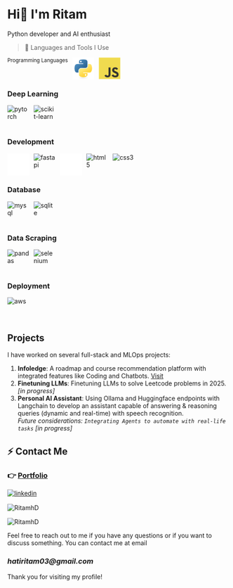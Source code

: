 <h1>Hi👋 I'm Ritam </h1>
<p>Python developer and AI enthusiast</p>

> 🚀 Languages and Tools I Use

<!-- Programming Languages Section -->
<div style="display: flex; gap: 10px;">
  <sup>Programming Languages</sup>
  <img src="https://raw.githubusercontent.com/devicons/devicon/master/icons/python/python-original.svg" alt="python" width="50" height="50" />
  <img src="https://raw.githubusercontent.com/devicons/devicon/master/icons/javascript/javascript-original.svg" alt="javascript" width="50" height="50" />
</div>

<!-- Deep Learning Section -->
<h3>Deep Learning</h3>
<div style="display: flex; gap: 10px;">
  <img src="https://cdn.jsdelivr.net/gh/devicons/devicon@latest/icons/pytorch/pytorch-original.svg" alt="pytorch" width="50" height="50" />
  <img src="https://cdn.jsdelivr.net/gh/devicons/devicon@latest/icons/scikitlearn/scikitlearn-original.svg" alt="scikit-learn" width="50" height="50" />
</div>

<!-- Development Section -->
<h3>Development</h3>
<div style="display: flex; gap: 10px;">
  <img src="flask-svgrepo-com.svg" alt="flask" width="50" height="50" />
  <img src="https://cdn.jsdelivr.net/gh/devicons/devicon@latest/icons/fastapi/fastapi-original.svg" alt="fastapi" width="50" height="50" />
  <img src="langchain.png" alt="langchain" width="50" height="50" />
  <img src="https://cdn.jsdelivr.net/gh/devicons/devicon@latest/icons/html5/html5-original.svg" alt="html5" width="50" height="50" />
  <img src="https://cdn.jsdelivr.net/gh/devicons/devicon@latest/icons/css3/css3-original.svg" alt="css3" width="50" height="50" />
</div>

<!-- Database Section -->
<h3>Database</h3>
<div style="display: flex; gap: 10px;">
  <img src="https://cdn.jsdelivr.net/gh/devicons/devicon@latest/icons/mysql/mysql-original-wordmark.svg" alt="mysql" width="50" height="50" />
  <img src="https://cdn.jsdelivr.net/gh/devicons/devicon@latest/icons/sqlite/sqlite-original-wordmark.svg" alt="sqlite" height="50" width="50" />
</div>

<!-- Data Scraping Section -->
<h3>Data Scraping</h3>
<div style="display: flex; gap: 10px;">
  <img src="https://cdn.jsdelivr.net/gh/devicons/devicon@latest/icons/pandas/pandas-original-wordmark.svg" alt="pandas" width="50" height="50" />
  <img src="https://cdn.jsdelivr.net/gh/devicons/devicon@latest/icons/selenium/selenium-original.svg" alt="selenium" width="50" height="50"/>
</div>

<!-- Deployment Section -->
<h3>Deployment</h3>
<div style="display: flex; gap: 10px;">
  <img src="https://cdn.jsdelivr.net/gh/devicons/devicon@latest/icons/amazonwebservices/amazonwebservices-original-wordmark.svg" alt="aws" width="50" height="50" />
</div>

<h2>Projects</h2>
<p>I have worked on several full-stack and MLOps projects:</p>
<ol>
  <li><strong>Infoledge</strong>: A roadmap and course recommendation platform with integrated features like Coding and Chatbots. <a href="https://github.com/RitamhD/Infoledge" target="_blank">Visit</a></li>
  <li><strong>Finetuning LLMs</strong>: Finetuning LLMs to solve Leetcode problems in 2025. <em>[in progress]</em></li>
  <li><strong>Personal AI Assistant</strong>: Using Ollama and Huggingface endpoints with Langchain to develop an assistant capable of answering & reasoning queries (dynamic and real-time) with speech recognition.
      <br><em>Future considerations: <code>Integrating Agents to automate with real-life tasks</code></em> <em>[in progress]</em>
  </li>
</ol>

<h2>⚡️ Contact Me</h2>
<h3>👉 <a href="https://ritam-myportfolio.netlify.app/" target="_blank">Portfolio</a></h3>

<p><a target="_blank" href="https://www.linkedin.com/in/ritam-kumar-hati-aa3021254" style="display: inline-block;"><img src="https://img.shields.io/badge/linkedin-logo?style=for-the-badge&logo=linkedin&logoColor=white&color=%230a77b6" alt="linkedin" /></a></p>
<p><img align="center" src="https://github-readme-stats.vercel.app/api?username=RitamhD&show_icons=true&locale=en" alt="RitamhD" /></p>
<p><img align="center" src="https://github-readme-streak-stats.herokuapp.com/?user=RitamhD&" alt="RitamhD" /></p>

<p>Feel free to reach out to me if you have any questions or if you want to discuss something. You can contact me at email <h3><i>hatiritam03@gmail.com</i></h3></p>

<p>Thank you for visiting my profile!</p>
